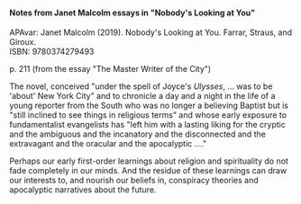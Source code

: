 #### Notes from Janet Malcolm essays in "Nobody's Looking at You"

APAvar: Janet Malcolm (2019). Nobody's Looking at You. Farrar, Straus, and Giroux.  
ISBN: 9780374279493  

p. 211 (from the essay "The Master Writer of the City")

The novel, conceived "under the spell of Joyce's *Ulysses*, ... was to be 'about' New York City" and to chronicle a day and a night in the life of a young reporter from the South who was no longer a believing Baptist but is "still inclined to see things in religious terms" and whose early exposure to fundamentalist evangelists has
        "left him with a lasting liking for the cryptic and the ambiguous and the incanatory and the disconnected and the extravagant and the oracular and the apocalyptic ...."
		
Perhaps our early first-order learnings about religion and spirituality do not fade completely in our minds. And the residue of these learnings can draw our interests to, and nourish our beliefs in, conspiracy theories and apocalyptic narratives about the future.
